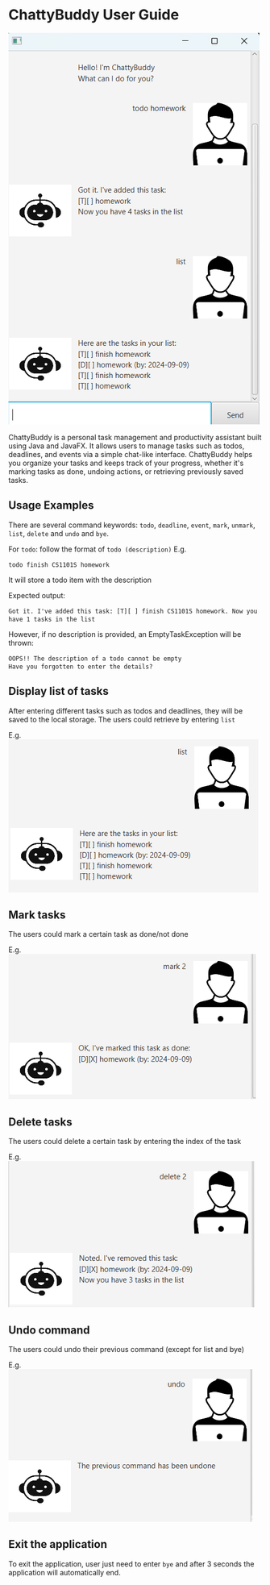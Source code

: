 # ChattyBuddy User Guide

![Screen of the product](Ui.png)

ChattyBuddy is a personal task management and productivity assistant built using Java and JavaFX. It allows users to manage tasks such as todos, deadlines, and events via a simple chat-like interface. ChattyBuddy helps you organize your tasks and keeps track of your progress, whether it's marking tasks as done, undoing actions, or retrieving previously saved tasks.

## Usage Examples

There are several command keywords: `todo`, `deadline`, `event`, `mark`, `unmark`, `list`, `delete` and `undo` and `bye`.

For `todo`: follow the format of `todo (description)`
E.g.
```
todo finish CS1101S homework
```
It will store a todo item with the description

Expected output:
```
Got it. I've added this task: [T][ ] finish CS1101S homework. Now you have 1 tasks in the list
```

However, if no description is provided, an EmptyTaskException will be thrown:
```
OOPS!! The description of a todo cannot be empty
Have you forgotten to enter the details?
```

## Display list of tasks

After entering different tasks such as todos and deadlines, they will be saved to the
local storage. The users could retrieve by entering `list`

E.g. 
![img.png](img.png)


## Mark tasks

The users could mark a certain task as done/not done

E.g.
![img_1.png](img_1.png)

## Delete tasks

The users could delete a certain task by entering the index of the task

E.g.
![img_2.png](img_2.png)

## Undo command

The users could undo their previous command (except for list and bye)

E.g.
![img_3.png](img_3.png)

## Exit the application

To exit the application, user just need to enter `bye` and after 3 seconds the application will automatically end.